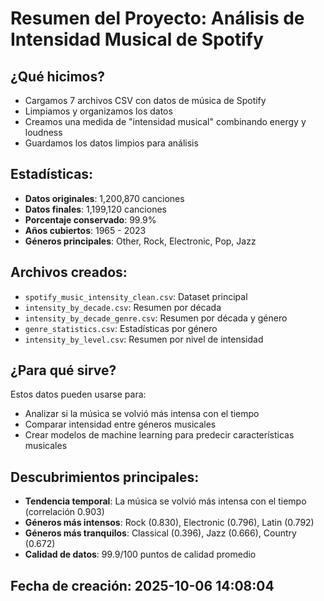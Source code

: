 # Resumen del Proyecto: Análisis de Intensidad Musical de Spotify

## ¿Qué hicimos?
- Cargamos 7 archivos CSV con datos de música de Spotify
- Limpiamos y organizamos los datos
- Creamos una medida de "intensidad musical" combinando energy y loudness
- Guardamos los datos limpios para análisis

## Estadísticas:
- **Datos originales**: 1,200,870 canciones
- **Datos finales**: 1,199,120 canciones
- **Porcentaje conservado**: 99.9%
- **Años cubiertos**: 1965 - 2023
- **Géneros principales**: Other, Rock, Electronic, Pop, Jazz

## Archivos creados:
- `spotify_music_intensity_clean.csv`: Dataset principal
- `intensity_by_decade.csv`: Resumen por década
- `intensity_by_decade_genre.csv`: Resumen por década y género
- `genre_statistics.csv`: Estadísticas por género
- `intensity_by_level.csv`: Resumen por nivel de intensidad

## ¿Para qué sirve?
Estos datos pueden usarse para:
- Analizar si la música se volvió más intensa con el tiempo
- Comparar intensidad entre géneros musicales
- Crear modelos de machine learning para predecir características musicales

## Descubrimientos principales:
- **Tendencia temporal**: La música se volvió más intensa con el tiempo (correlación 0.903)
- **Géneros más intensos**: Rock (0.830), Electronic (0.796), Latin (0.792)
- **Géneros más tranquilos**: Classical (0.396), Jazz (0.666), Country (0.672)
- **Calidad de datos**: 99.9/100 puntos de calidad promedio

## Fecha de creación: 2025-10-06 14:08:04
